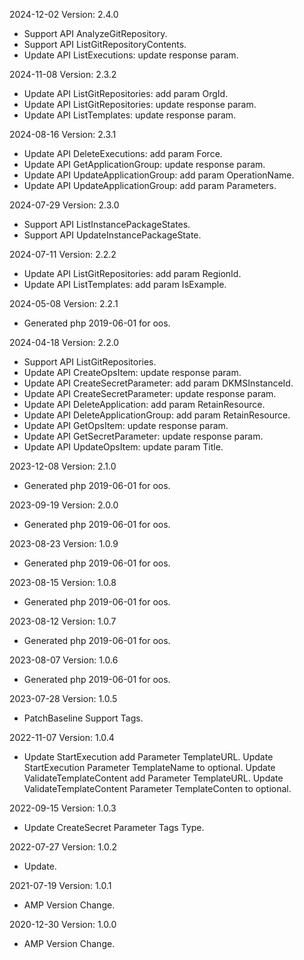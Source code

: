 2024-12-02 Version: 2.4.0
- Support API AnalyzeGitRepository.
- Support API ListGitRepositoryContents.
- Update API ListExecutions: update response param.


2024-11-08 Version: 2.3.2
- Update API ListGitRepositories: add param OrgId.
- Update API ListGitRepositories: update response param.
- Update API ListTemplates: update response param.


2024-08-16 Version: 2.3.1
- Update API DeleteExecutions: add param Force.
- Update API GetApplicationGroup: update response param.
- Update API UpdateApplicationGroup: add param OperationName.
- Update API UpdateApplicationGroup: add param Parameters.


2024-07-29 Version: 2.3.0
- Support API ListInstancePackageStates.
- Support API UpdateInstancePackageState.


2024-07-11 Version: 2.2.2
- Update API ListGitRepositories: add param RegionId.
- Update API ListTemplates: add param IsExample.


2024-05-08 Version: 2.2.1
- Generated php 2019-06-01 for oos.

2024-04-18 Version: 2.2.0
- Support API ListGitRepositories.
- Update API CreateOpsItem: update response param.
- Update API CreateSecretParameter: add param DKMSInstanceId.
- Update API CreateSecretParameter: update response param.
- Update API DeleteApplication: add param RetainResource.
- Update API DeleteApplicationGroup: add param RetainResource.
- Update API GetOpsItem: update response param.
- Update API GetSecretParameter: update response param.
- Update API UpdateOpsItem: update param Title.


2023-12-08 Version: 2.1.0
- Generated php 2019-06-01 for oos.

2023-09-19 Version: 2.0.0
- Generated php 2019-06-01 for oos.

2023-08-23 Version: 1.0.9
- Generated php 2019-06-01 for oos.

2023-08-15 Version: 1.0.8
- Generated php 2019-06-01 for oos.

2023-08-12 Version: 1.0.7
- Generated php 2019-06-01 for oos.

2023-08-07 Version: 1.0.6
- Generated php 2019-06-01 for oos.

2023-07-28 Version: 1.0.5
- PatchBaseline Support Tags.

2022-11-07 Version: 1.0.4
- Update StartExecution add Parameter TemplateURL.
   Update StartExecution Parameter TemplateName to optional.
   Update ValidateTemplateContent add Parameter TemplateURL.
   Update ValidateTemplateContent Parameter TemplateConten to optional.

2022-09-15 Version: 1.0.3
- Update CreateSecret Parameter Tags Type.

2022-07-27 Version: 1.0.2
 - Update.

2021-07-19 Version: 1.0.1
- AMP Version Change.

2020-12-30 Version: 1.0.0
- AMP Version Change.

